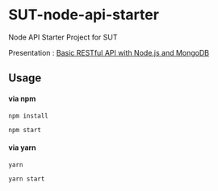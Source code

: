 # SUT-node-api-starter

Node API Starter Project for SUT

Presentation : [Basic RESTful API with Node.js and MongoDB](https://speakerdeck.com/phonbopit/basic-restful-api-with-node-dot-js-and-mongodb)

## Usage


#### via npm

```
npm install

npm start
```

#### via yarn

```
yarn

yarn start
```
